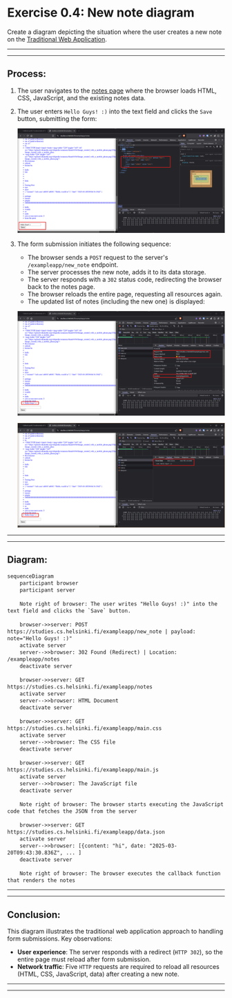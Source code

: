# Exercise 0.4: New note diagram

Create a diagram depicting the situation where the user creates a new note on the [Traditional Web Application](https://studies.cs.helsinki.fi/exampleapp/notes).

---
---

## Process:

1. The user navigates to the [notes page](https://studies.cs.helsinki.fi/exampleapp/notes) where the browser loads HTML, CSS, JavaScript, and the existing notes data.

2. The user enters `Hello Guys! :)` into the text field and clicks the `Save` button, submitting the form:

    ![image0](/.github/images/part0/04_00.png)

3. The form submission initiates the following sequence:
   - The browser sends a `POST` request to the server's `/exampleapp/new_note` endpoint.
   - The server processes the new note, adds it to its data storage.
   - The server responds with a `302` status code, redirecting the browser back to the notes page.
   - The browser reloads the entire page, requesting all resources again.
   - The updated list of notes (including the new one) is displayed:

    ![image1](/.github/images/part0/04_01.png)

    ![image2](/.github/images/part0/04_02.png)

---
---

## Diagram:

```mermaid
sequenceDiagram
    participant browser
    participant server

    Note right of browser: The user writes "Hello Guys! :)" into the text field and clicks the `Save` button.

    browser->>server: POST https://studies.cs.helsinki.fi/exampleapp/new_note | payload: note="Hello Guys! :)"
    activate server
    server-->>browser: 302 Found (Redirect) | Location: /exampleapp/notes
    deactivate server

    browser->>server: GET https://studies.cs.helsinki.fi/exampleapp/notes
    activate server
    server-->>browser: HTML Document
    deactivate server

    browser->>server: GET https://studies.cs.helsinki.fi/exampleapp/main.css
    activate server
    server-->>browser: The CSS file
    deactivate server

    browser->>server: GET https://studies.cs.helsinki.fi/exampleapp/main.js
    activate server
    server-->>browser: The JavaScript file
    deactivate server

    Note right of browser: The browser starts executing the JavaScript code that fetches the JSON from the server

    browser->>server: GET https://studies.cs.helsinki.fi/exampleapp/data.json
    activate server
    server-->>browser: [{content: "hi", date: "2025-03-20T09:43:30.836Z", ... ]
    deactivate server

    Note right of browser: The browser executes the callback function that renders the notes
```

---
---

## Conclusion:

This diagram illustrates the traditional web application approach to handling form submissions. Key observations:

- **User experience**: The server responds with a redirect (`HTTP 302`), so the entire page must reload after form submission.
- **Network traffic**: Five `HTTP` requests are required to reload all resources (HTML, CSS, JavaScript, data) after creating a new note.

---
---